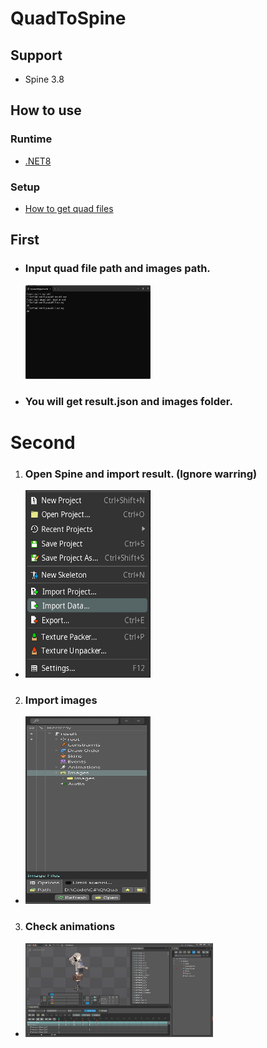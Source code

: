 # **QuadToSpine**

## Support
+ Spine 3.8

## **How to use**

### **Runtime**
* [.NET8](https://dotnet.microsoft.com/zh-cn/download)

### **Setup**
* [How to get quad files](https://github.com/rufaswan/Web2D_Games/blob/master/docs/psxtools-steps.adoc)

## **First**
+ ### Input quad file path and images path.
  <img height="150" src="MD/1.png" width="200"/>
+ ### You will get **result.json** and **images** folder.
# **Second**
1. ### Open Spine and import result. (Ignore warring)
+  <img height="300" src="MD/2.png" width="200"/>
2. ### Import images
+ <img height="300" src="MD/3.png" width="200"/>
3. ### Check animations
+ <img height="150" src="MD/4.png" width="300"/>
